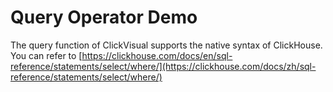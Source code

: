 # Query Operator Demo

The query function of ClickVisual supports the native syntax of ClickHouse. You can refer to [https://clickhouse.com/docs/en/sql-reference/statements/select/where/](https://clickhouse.com/docs/zh/sql-reference/statements/select/where/)
